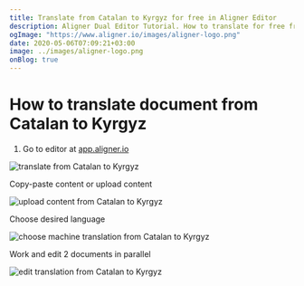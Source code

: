 ```yaml
---
title: Translate from Catalan to Kyrgyz for free in Aligner Editor
description: Aligner Dual Editor Tutorial. How to translate for free from Catalan to Kyrgyz. Aligner is multilingual document management platform. 
ogImage: "https://www.aligner.io/images/aligner-logo.png"
date: 2020-05-06T07:09:21+03:00
image: ../images/aligner-logo.png
onBlog: true
---
```


# How to translate document from Catalan to Kyrgyz

1. Go to editor at [app.aligner.io](https://app.aligner.io "Aligner App web page")

![translate from Catalan to Kyrgyz](../aligner-blank-editor.png "translate from Catalan to Kyrgyz")

Copy-paste content or upload content

![upload content from Catalan to Kyrgyz](../aligner-uploaded-document.png "upload content from Catalan to Kyrgyz")

Choose desired language

![choose machine translation from Catalan to Kyrgyz](../aligner-language-dropdown.png "choose machine translation from Catalan to Kyrgyz")

Work and edit 2 documents in parallel

![edit translation from Catalan to Kyrgyz](../aligner-double-sitded-editor.png "edit translation from Catalan to Kyrgyz")

